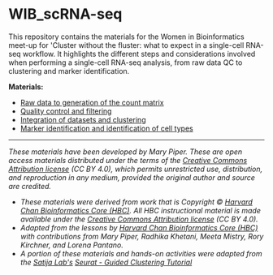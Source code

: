 # WIB_scRNA-seq

This repository contains the materials for the Women in Bioinformatics meet-up for 'Cluster without the fluster: what to expect in a single-cell RNA-seq workflow. It highlights the different steps and considerations involved when performing a single-cell RNA-seq analysis, from raw data QC to clustering and marker identification.

**Materials:**

- [Raw data to generation of the count matrix](https://github.com/marypiper/WIB_scRNA-seq/blob/master/lessons/SC_pre-QC.md)
- [Quality control and filtering](https://github.com/marypiper/WIB_scRNA-seq/blob/master/lessons/SC_quality_control_analysis.md)
- [Integration of datasets and clustering](https://github.com/marypiper/WIB_scRNA-seq/blob/master/lessons/SC_clustering_analysis.md)
- [Marker identification and identification of cell types](https://github.com/marypiper/WIB_scRNA-seq/blob/master/lessons/SC_marker_identification.md)


***

*These materials have been developed by Mary Piper. These are open access materials distributed under the terms of the [Creative Commons Attribution license](https://creativecommons.org/licenses/by/4.0/) (CC BY 4.0), which permits unrestricted use, distribution, and reproduction in any medium, provided the original author and source are credited.*

* *These materials were derived from work that is Copyright © [Harvard Chan Bioinformatics Core (HBC)](http://bioinformatics.sph.harvard.edu/). 
All HBC instructional material is made available under the [Creative Commons Attribution license](https://creativecommons.org/licenses/by/4.0/) (CC BY 4.0).*
* *Adapted from the lessons by [Harvard Chan Bioinformatics Core (HBC)](http://bioinformatics.sph.harvard.edu/) with contributions from Mary Piper, Radhika Khetani, Meeta Mistry, Rory Kirchner, and Lorena Pantano.*
* *A portion of these materials and hands-on activities were adapted from the [Satija Lab's](https://satijalab.org/) [Seurat - Guided Clustering Tutorial](https://satijalab.org/seurat/pbmc3k_tutorial.html)*
